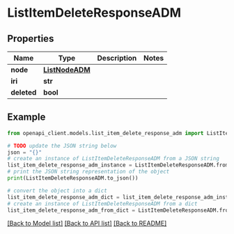 # ListItemDeleteResponseADM


## Properties

Name | Type | Description | Notes
------------ | ------------- | ------------- | -------------
**node** | [**ListNodeADM**](ListNodeADM.md) |  | 
**iri** | **str** |  | 
**deleted** | **bool** |  | 

## Example

```python
from openapi_client.models.list_item_delete_response_adm import ListItemDeleteResponseADM

# TODO update the JSON string below
json = "{}"
# create an instance of ListItemDeleteResponseADM from a JSON string
list_item_delete_response_adm_instance = ListItemDeleteResponseADM.from_json(json)
# print the JSON string representation of the object
print(ListItemDeleteResponseADM.to_json())

# convert the object into a dict
list_item_delete_response_adm_dict = list_item_delete_response_adm_instance.to_dict()
# create an instance of ListItemDeleteResponseADM from a dict
list_item_delete_response_adm_from_dict = ListItemDeleteResponseADM.from_dict(list_item_delete_response_adm_dict)
```
[[Back to Model list]](../README.md#documentation-for-models) [[Back to API list]](../README.md#documentation-for-api-endpoints) [[Back to README]](../README.md)


